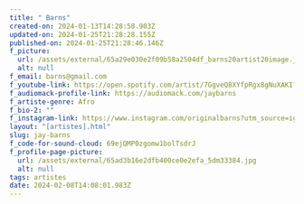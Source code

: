 ```yaml
---
title: " Barns"
created-on: 2024-01-13T14:28:58.903Z
updated-on: 2024-01-25T21:28:28.155Z
published-on: 2024-01-25T21:28:46.146Z
f_picture:
  url: /assets/external/65a29e030e2f09b58a2504df_barns20artist20image.jpg
  alt: null
f_email: barns@gmail.com
f_youtube-link: https://open.spotify.com/artist/7GgveQ8XYfpRgx8gNuXAKI?si=_QhbpebkRfmxATBGA4iMoA
f_audiomack-profile-link: https://audiomack.com/jaybarns
f_artiste-genre: Afro
f_bio-2: ""
f_instagram-link: https://www.instagram.com/originalbarns?utm_source=ig_web_button_share_sheet&igsh=ZDNlZDc0MzIxNw==
layout: "[artistes].html"
slug: jay-barns
f_code-for-sound-cloud: 69ejQMP0zgomw1bolTsdrJ
f_profile-page-picture:
  url: /assets/external/65ad3b16e2dfb400ce0e2efa_5dm33384.jpg
  alt: null
tags: artistes
date: 2024-02-08T14:08:01.983Z
---
```

